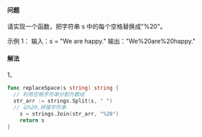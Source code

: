 #### 问题

请实现一个函数，把字符串 s 中的每个空格替换成"%20"。 

示例 1： 
输入：s = "We are happy."
输出："We%20are%20happy." 



#### 解法

1、

```go
func replaceSpace(s string) string {
  // 利用空格字符串分割为数组
  str_arr := strings.Split(s, " ")
  // 以%20,拼接字符串
	s = strings.Join(str_arr, "%20")
    return s
}
```